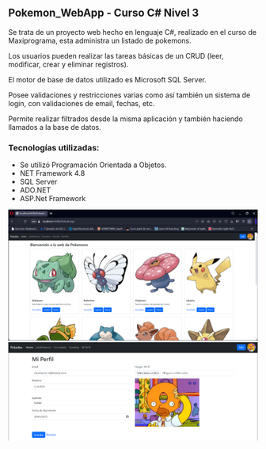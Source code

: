 ##  Pokemon_WebApp - Curso C# Nivel 3

 Se trata de un proyecto web hecho en lenguaje C#, realizado en el curso de Maxiprograma, esta administra un listado de pokemons.
 
 Los usuarios pueden realizar las tareas básicas de un CRUD (leer, modificar, crear y eliminar registros).
 
 El motor de base de datos utilizado es Microsoft SQL Server.
 
 Posee validaciones y restricciones varias como así también un sistema de login, con validaciones de email, fechas, etc.
 
Permite realizar filtrados desde la misma aplicación y también haciendo llamados a la base de datos.

### Tecnologías utilizadas:
 - Se utilizó Programación Orientada a Objetos.
 - NET Framework 4.8
 -  SQL Server
 - ADO.NET
 - ASP.Net Framework
   
![Imagen1](Ejemplo_1/imgRepo/1.png)
![Imagen2](Ejemplo_1/imgRepo/2.png)

